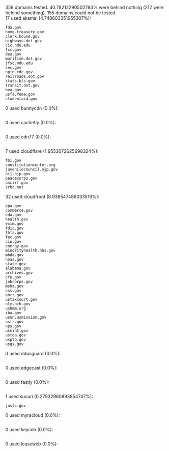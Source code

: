 358 domains tested. 40.78212290502793% were behind nothing (212 were behind something). 155 domains could not be tested.<br>
17 used akamai (4.748603351955307%):
```
fda.gov
home.treasury.gov
clerk.house.gov
highways.dot.gov
cic.ndu.edu
fcc.gov
dea.gov
maritime.dot.gov
jfsc.ndu.edu
sec.gov
npin.cdc.gov
railroads.dot.gov
stats.bls.gov
transit.dot.gov
bea.gov
usfa.fema.gov
studentaid.gov
```

0 used bunnycdn (0.0%):
```

```

0 used cachefly (0.0%):
```

```

0 used cdn77 (0.0%):
```

```

7 used cloudflare (1.9553072625698324%):
```
fbi.gov
constitutioncenter.org
juvenilecouncil.ojp.gov
nij.ojp.gov
peacecorps.gov
uscirf.gov
srbc.net
```

32 used cloudfront (8.938547486033519%):
```
epa.gov
commerce.gov
eda.gov
health.gov
exim.gov
fdic.gov
fhfa.gov
fec.gov
cio.gov
energy.gov
minorityhealth.hhs.gov
mbda.gov
noaa.gov
state.gov
alabama.gov
archives.gov
cfo.gov
jobcorps.gov
msha.gov
sss.gov
onrr.gov
ustaxcourt.gov
nlm.nih.gov
ushmm.org
sba.gov
usun.usmission.gov
ustr.gov
nps.gov
usmint.gov
ustda.gov
uspto.gov
usgs.gov
```

0 used ddosguard (0.0%):
```

```

0 used edgecast (0.0%):
```

```

0 used fastly (0.0%):
```

```

1 used sucuri (0.27932960893854747%):
```
jusfc.gov
```

0 used myracloud (0.0%):
```

```

0 used keycdn (0.0%):
```

```

0 used leaseweb (0.0%):
```

```

